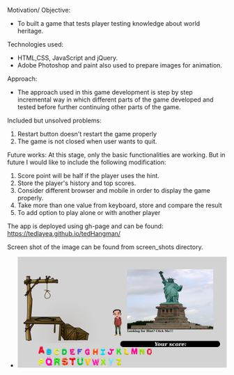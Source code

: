 Motivation/ Objective:
* To built a game that tests player testing knowledge about world heritage.

Technologies used:
* HTML,CSS, JavaScript and jQuery.
* Adobe Photoshop and paint also used to prepare images for animation.

Approach:
* The approach used in this game development is step by step incremental way in which different parts of the game developed and tested before further continuing other parts of the game.

Included but unsolved problems:
1. Restart button doesn't restart the game properly
2. The game is not closed when user wants to quit.

Future works:
At this stage, only the basic functionalities are working. But in future I would like to include the following modification:
1. Score point will be half if the player uses the hint.
2. Store the player's history and top scores.
3. Consider different browser and mobile in order to display the game properly.
4. Take more than one value from keyboard, store and compare the result
5. To add option to play alone or with another player

The app is deployed using gh-page and can be found: https://tedlayea.github.io/tedHangman/

Screen shot of the image can be found from screen_shots directory.
* ![alt text](screen_shots/hangman2.png)
